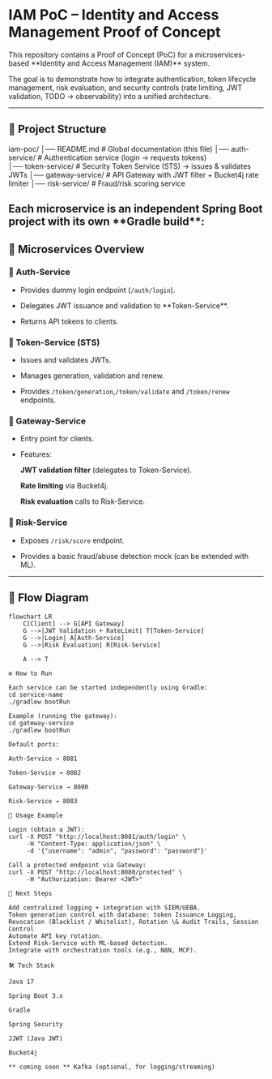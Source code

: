 # IAM PoC – Identity and Access Management Proof of Concept


This repository contains a Proof of Concept (PoC) for a microservices-based \*\*Identity and Access Management (IAM)\*\* system.  

The goal is to demonstrate how to integrate authentication, token lifecycle management, risk evaluation, and security controls (rate limiting, JWT validation, TODO -> observability) into a unified architecture.

---
## 📂 Project Structure

iam-poc/
    │── README.md # Global documentation (this file)
    │── auth-service/ # Authentication service (login → requests tokens)  
    │── token-service/ # Security Token Service (STS) → issues \& validates JWTs
    │── gateway-service/ # API Gateway with JWT filter + Bucket4j rate limiter
    │── risk-service/ # Fraud/risk scoring service

Each microservice is an independent Spring Boot project with its own \*\*Gradle build\*\*:
---
## 🧩 Microservices Overview

### 🔹 Auth-Service

- Provides dummy login endpoint (`/auth/login`).

- Delegates JWT issuance and validation to \*\*Token-Service\*\*.

- Returns API tokens to clients.

### 🔹 Token-Service (STS)

- Issues and validates JWTs.

- Manages generation, validation and renew.

- Provides `/token/generation`,`/token/validate` and `/token/renew` endpoints.

### 🔹 Gateway-Service

- Entry point for clients.

- Features:

    **JWT validation filter** (delegates to Token-Service).
    
    **Rate limiting** via Bucket4j.
    
    **Risk evaluation** calls to Risk-Service.

### 🔹 Risk-Service

- Exposes `/risk/score` endpoint.

- Provides a basic fraud/abuse detection mock (can be extended with ML).

---

## 🔄 Flow Diagram

```mermaid
flowchart LR
    C[Client] --> G[API Gateway]
    G -->|JWT Validation + RateLimit| T[Token-Service]
    G -->|Login| A[Auth-Service]
    G -->|Risk Evaluation| R[Risk-Service]

    A --> T

⚙️ How to Run

Each service can be started independently using Gradle:
cd service-name
./gradlew bootRun

Example (running the gateway):
cd gateway-service
./gradlew bootRun

Default ports:

Auth-Service → 8081

Token-Service → 8082

Gateway-Service → 8080

Risk-Service → 8083

🚀 Usage Example

Login (obtain a JWT):
curl -X POST "http://localhost:8081/auth/login" \
     -H "Content-Type: application/json" \
     -d '{"username": "admin", "password": "password"}'

Call a protected endpoint via Gateway:
curl -X POST "http://localhost:8080/protected" \
     -H "Authorization: Bearer <JWT>"

📌 Next Steps

Add centralized logging + integration with SIEM/UEBA.
Token generation control with database: token Issuance Logging, Revocation (Blacklist / Whitelist), Rotation \& Audit Trails, Session Control
Automate API key rotation.
Extend Risk-Service with ML-based detection.
Integrate with orchestration tools (e.g., N8N, MCP).

🛠️ Tech Stack

Java 17

Spring Boot 3.x

Gradle

Spring Security

JJWT (Java JWT)

Bucket4j

** coming soon ** Kafka (optional, for logging/streaming)









